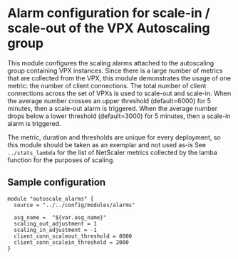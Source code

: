 # Alarm configuration for scale-in / scale-out of the VPX Autoscaling group
This module configures the scaling alarms attached to the autoscaling group containing VPX instances.
Since there is a large number of metrics that are collected from the VPX, this module demonstrates the usage of one metric: the number of client connections. 
The total number of client connections across the set of VPXs is used to scale-out and scale-in.
When the average number crosses an upper threshold (default=6000) for 5 minutes, then a scale-out alarm is triggered.
When the average number drops below a lower threshold (default=3000) for 5 minutes, then a scale-in alarm is triggered.

The metric, duration and thresholds are unique for every deployment, so this module should be taken as an exemplar and not used as-is
See `../stats_lambda` for the list of NetScaler metrics collected by the lamba function for the purposes of scaling.


## Sample configuration

```
module "autoscale_alarms" {
  source = "../../config/modules/alarms"

  asg_name =  "${var.asg_name}"
  scaling_out_adjustment = 1
  scaling_in_adjustment = -1
  client_conn_scaleout_threshold = 8000
  client_conn_scalein_threshold = 2000
}
```

